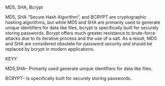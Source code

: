 
MD5, SHA, Bcrypt

MD5, SHA “Secure Hash Algorithm”, and BCRYPT are cryptographic hashing algorithms, but while MD5 and SHA are primarily used to generate unique identifiers for data like files, bcrypt is specifically built for securely storing passwords. Bcrypt offers much greater resistance to brute-force attacks due to its iterative process and the use of a salt. As a result, MD5 and SHA are considered obsolete for password security and should be replaced by bcrypt in modern applications.

KEYY:

MD5,SHA–  Primarily used generate unique identifiers for data like files.

BCRYPT–  Is specifically built for securely storing passwords.
